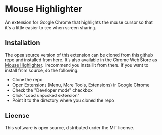 # Mouse Highlighter

An extension for Google Chrome that highlights the mouse cursor so that it's a little easier to see when screen sharing.

## Installation

The open source version of this extension can be cloned from this github repo and installed from here. It's also available in the Chrome Web Store as [Mouse Highlighter](https://chrome.google.com/webstore/detail/mouse-highlighter/bigehjalclaalhlmhkdoebbbmbbdnjpo). I recommend you install it from there. If you want to install from source, do the following.

- Clone the repo
- Open Extensions (Menu, More Tools, Extensions) in Google Chrome
- Check the "Developer mode" checkbox
- Click "Load unpacked extension"
- Point it to the directory where you cloned the repo

## License

This software is open source, distributed under the MIT license.